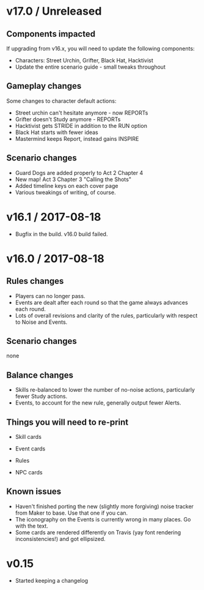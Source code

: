 # v17.0 / Unreleased

## Components impacted

If upgrading from v16.x, you will need to update the following components:

* Characters: Street Urchin, Grifter, Black Hat, Hacktivist
* Update the entire scenario guide - small tweaks throughout

## Gameplay changes

Some changes to character default actions:

* Street urchin can't hesitate anymore - now REPORTs
* Grifter doesn't Study anymore - REPORTs
* Hacktivist gets STRIDE in addition to the RUN option
* Black Hat starts with fewer ideas
* Mastermind keeps Report, instead gains INSPIRE

## Scenario changes

* Guard Dogs are added properly to Act 2 Chapter 4
* New map! Act 3 Chapter 3 "Calling the Shots"
* Added timeline keys on each cover page
* Various tweakings of writing, of course.

# v16.1 / 2017-08-18

* Bugfix in the build. v16.0 build failed.

# v16.0 / 2017-08-18

## Rules changes

* Players can no longer pass.
* Events are dealt after each round so that the game always advances each round.
* Lots of overall revisions and clarity of the rules, particularly with respect to Noise and Events.

## Scenario changes

none

## Balance changes

* Skills re-balanced to lower the number of no-noise actions, particularly fewer Study actions.
* Events, to account for the new rule, generally output fewer Alerts.

## Things you will need to re-print

* Skill cards
* Event cards
* Rules

* NPC cards

## Known issues

* Haven't finished porting the new (slightly more forgiving) noise tracker from Maker to base. Use that one if you can.
* The iconography on the Events is currently wrong in many places. Go with the text.
* Some cards are rendered differently on Travis (yay font rendering inconsistencies!) and got ellipsized.

# v0.15

* Started keeping a changelog
